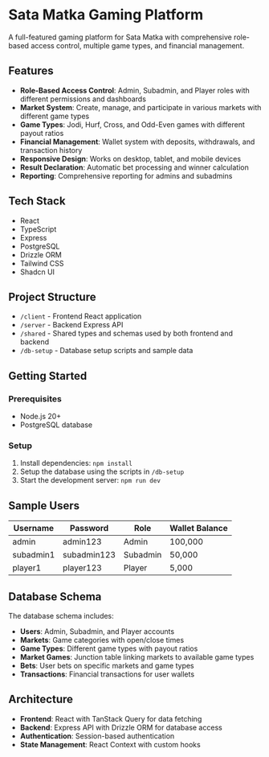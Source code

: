 # Sata Matka Gaming Platform

A full-featured gaming platform for Sata Matka with comprehensive role-based access control, multiple game types, and financial management.

## Features

- **Role-Based Access Control**: Admin, Subadmin, and Player roles with different permissions and dashboards
- **Market System**: Create, manage, and participate in various markets with different game types
- **Game Types**: Jodi, Hurf, Cross, and Odd-Even games with different payout ratios
- **Financial Management**: Wallet system with deposits, withdrawals, and transaction history
- **Responsive Design**: Works on desktop, tablet, and mobile devices
- **Result Declaration**: Automatic bet processing and winner calculation
- **Reporting**: Comprehensive reporting for admins and subadmins

## Tech Stack

- React
- TypeScript
- Express
- PostgreSQL
- Drizzle ORM
- Tailwind CSS
- Shadcn UI

## Project Structure

- `/client` - Frontend React application
- `/server` - Backend Express API
- `/shared` - Shared types and schemas used by both frontend and backend
- `/db-setup` - Database setup scripts and sample data

## Getting Started

### Prerequisites

- Node.js 20+
- PostgreSQL database

### Setup

1. Install dependencies: `npm install`
2. Setup the database using the scripts in `/db-setup`
3. Start the development server: `npm run dev`

## Sample Users

| Username  | Password    | Role     | Wallet Balance |
|-----------|-------------|----------|---------------|
| admin     | admin123    | Admin    | 100,000       |
| subadmin1 | subadmin123 | Subadmin | 50,000        |
| player1   | player123   | Player   | 5,000         |

## Database Schema

The database schema includes:

- **Users**: Admin, Subadmin, and Player accounts
- **Markets**: Game categories with open/close times
- **Game Types**: Different game types with payout ratios
- **Market Games**: Junction table linking markets to available game types
- **Bets**: User bets on specific markets and game types
- **Transactions**: Financial transactions for user wallets

## Architecture

- **Frontend**: React with TanStack Query for data fetching
- **Backend**: Express API with Drizzle ORM for database access
- **Authentication**: Session-based authentication
- **State Management**: React Context with custom hooks
